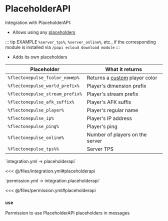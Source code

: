 # PlaceholderAPI

Integration with PlaceholderAPI:
- Allows using any [placeholders](https://github.com/PlaceholderAPI/PlaceholderAPI/wiki/Placeholders)

::: tip EXAMPLE
`%server_tps%`, `%server_online%`, etc., if the corresponding module is installed via `/papi ecloud download module`
:::

- Adds its own placeholders

| Placeholder                     | What it returns                                                      |
|---------------------------------|--------------------------------------------------------------------|
| `%flectonepulse_fcolor_номер%`  | Returns a [custom](/docs/message/format/color/) player color        |
| `%flectonepulse_world_prefix%`  | Player's dimension prefix                                           |
| `%flectonepulse_stream_prefix%` | Player's stream prefix                                              |
| `%flectonepulse_afk_suffix%`    | Player's AFK suffix                                                 |
| `%flectonepulse_player%`        | Player's regular name                                               |
| `%flectonepulse_ip%`            | Player's IP address                                                 |
| `%flectonepulse_ping%`          | Player's ping                                                       |
| `%flectonepulse_online%`        | Number of players on the server                                     |
| `%flectonepulse_tps%%`          | Server TPS                                                          |

[//]: # (integration.yml)
<!--@include: @/parts/words.md#setting-->
<!--@include: @/parts/words.md#path--> `integration.yml → placeholderapi`

<!--@include: @/parts/words.md#default-->
<<< @/files/integration.yml#placeholderapi

<!--@include: @/parts/enable.md-->

[//]: # (permission.yml)
<!--@include: @/parts/words.md#permission-->
<!--@include: @/parts/words.md#path--> `permission.yml → integration.placeholderapi`

<!--@include: @/parts/words.md#default-->
<<< @/files/permission.yml#placeholderapi

<!--@include: @/parts/permission/permissionTier3.md-->

### `use`

Permission to use PlaceholderAPI placeholders in messages